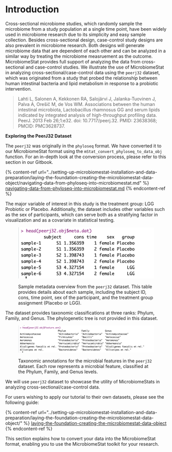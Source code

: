 # Introduction

Cross-sectional microbiome studies, which randomly sample the microbiome from a study population at a single time point, have been widely used in microbiome research due to its simplicity and easy sample collection. Besides cross-sectional design, case-control study designs are also prevalent in microbiome research.  Both designs will generate microbiome data that are dependent of each other and can be analyzed in a similar way by treating the microbiome measruement as the outcome. MicrobiomeStat provides full support of analyzing the data from cross-sectional and case-control studies. We illustrate the use of MicrobiomeStat in analyzing cross-sectional/case-control data using the `peerj32` dataset, which was originated from a study that probed the relationship between human intestinal bacteria and lipid metabolism in response to a probiotic intervention. 

> Lahti L, Salonen A, Kekkonen RA, Salojärvi J, Jalanka-Tuovinen J, Palva A, Orešič M, de Vos WM. Associations between the human intestinal microbiota, Lactobacillus rhamnosus GG and serum lipids indicated by integrated analysis of high-throughput profiling data. PeerJ. 2013 Feb 26;1:e32. doi: 10.7717/peerj.32. PMID: 23638368; PMCID: PMC3628737.

**Exploring the PeerJ32 Dataset**

The `peerj32`  was originally in the `phyloseq` format. We have converted it to our MicrobiomeStat format using the `mStat_convert_phyloseq_to_data_obj` function. For an in-depth look at the conversion process, please refer to this section in our Gitbook.

{% content-ref url="../setting-up-microbiomestat-installation-and-data-preparation/laying-the-foundation-creating-the-microbiomestat-data-object/navigating-data-from-phyloseq-into-microbiomestat.md" %}
[navigating-data-from-phyloseq-into-microbiomestat.md](../setting-up-microbiomestat-installation-and-data-preparation/laying-the-foundation-creating-the-microbiomestat-data-object/navigating-data-from-phyloseq-into-microbiomestat.md)
{% endcontent-ref %}

The major variable of interest in this study is the treatment group: LGG Probiotic or Placebo. Additionally, the dataset includes other variables such as the sex of participants, which can serve both as a stratifying factor in visualization and as a covariate in statistical testing.

<figure><img src="../.gitbook/assets/Screenshot 2023-10-10 at 18.31.52.png" alt=""><figcaption><p>Sample metadata overview from the <code>peerj32</code> dataset. This table provides details about each sample, including the subject ID, cons, time point, sex of the participant, and the treatment group assignment (Placebo or LGG).</p></figcaption></figure>

The dataset provides taxonomic classifications at three ranks: Phylum, Family, and Genus. The phylogenetic tree is not provided in this dataset.

<figure><img src="../.gitbook/assets/Screenshot 2023-10-10 at 18.32.30.png" alt=""><figcaption><p>Taxonomic annotations for the microbial features in the <code>peerj32</code> dataset. Each row represents a microbial feature, classified at the Phylum, Family, and Genus levels.</p></figcaption></figure>

We will use `peerj32` dataset to showcase the utility of MicrobiomeStats in analyzing cross-sectional/case-control data.

For users wishing to apply our tutorial to their own datasets, please see the following guide:

{% content-ref url="../setting-up-microbiomestat-installation-and-data-preparation/laying-the-foundation-creating-the-microbiomestat-data-object/" %}
[laying-the-foundation-creating-the-microbiomestat-data-object](../setting-up-microbiomestat-installation-and-data-preparation/laying-the-foundation-creating-the-microbiomestat-data-object/)
{% endcontent-ref %}

This section explains how to convert your data into the MicrobiomeStat format, enabling you to use the MicrobiomeStat toolkit for your research.

